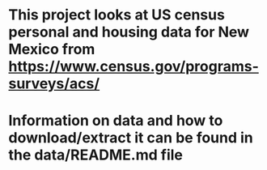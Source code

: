 # This project looks at US census personal and housing data for New Mexico from https://www.census.gov/programs-surveys/acs/
# Information on data and how to download/extract it can be found in the data/README.md file
